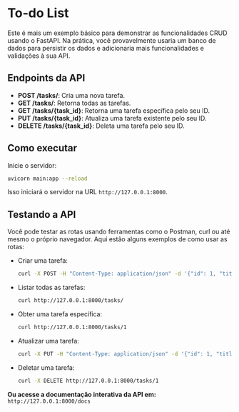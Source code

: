 # To-do List
Este é mais um exemplo básico para demonstrar as funcionalidades CRUD usando o FastAPI. Na prática, você provavelmente usaria um banco de dados para persistir os dados e adicionaria mais funcionalidades e validações à sua API.

## Endpoints da API

- **POST /tasks/**: Cria uma nova tarefa.
- **GET /tasks/**: Retorna todas as tarefas.
- **GET /tasks/{task_id}**: Retorna uma tarefa específica pelo seu ID.
- **PUT /tasks/{task_id}**: Atualiza uma tarefa existente pelo seu ID.
- **DELETE /tasks/{task_id}**: Deleta uma tarefa pelo seu ID.

## Como executar

Inicie o servidor:
```bash
uvicorn main:app --reload
```
Isso iniciará o servidor na URL `http://127.0.0.1:8000`.

## Testando a API

Você pode testar as rotas usando ferramentas como o Postman, curl ou até mesmo o próprio navegador. Aqui estão alguns exemplos de como usar as rotas:

- Criar uma tarefa:
  ```bash
  curl -X POST -H "Content-Type: application/json" -d '{"id": 1, "title": "Tarefa 1", "description": "Descrição da tarefa 1"}' http://127.0.0.1:8000/tasks/
  ```

- Listar todas as tarefas:
  ```bash
  curl http://127.0.0.1:8000/tasks/
  ```

- Obter uma tarefa específica:
  ```bash
  curl http://127.0.0.1:8000/tasks/1
  ```

- Atualizar uma tarefa:
  ```bash
  curl -X PUT -H "Content-Type: application/json" -d '{"id": 1, "title": "Tarefa atualizada", "description": "Nova descrição da tarefa"}' http://127.0.0.1:8000/tasks/1
  ```

- Deletar uma tarefa:
  ```bash
  curl -X DELETE http://127.0.0.1:8000/tasks/1
  ```

**Ou acesse a documentação interativa da API em:** `http://127.0.0.1:8000/docs`